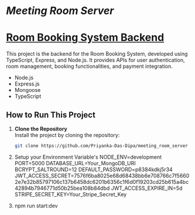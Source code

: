 # _Meeting Room Server_

# <ins>Room Booking System Backend</ins>

This project is the backend for the Room Booking System, developed using TypeScript, Express, and Node.js. It provides APIs for user authentication, room management, booking functionalities, and payment integration.

- Node.js
- Express.js
- Mongoose
- TypeScript

## How to Run This Project

1. **Clone the Repository**  
   Install the project by cloning the repository:
   ```bash
   git clone https://github.com/Priyanka-Das-Dipa/meeting_room_server
   ```
2. Setup your Environment Variable's
NODE_ENV=development
PORT=5000
DATABASE_URL=Your_MongoDB_URI
BCRYPT_SALTROUND=12
DEFAULT_PASSWORD=p8384kdkj5r34
JWT_ACCESS_SECRET=7576f6ba8025e68d68438bb6e708766c7f56602e7e32b85797106c137b6458dc6201b6356c1f6d0f19203cd25b615a4bc42894b7946771d50b25bea108b84dbd
JWT_ACCESS_EXPIRE_IN=5d
STRIPE_SECRET_KEY=Your_Stripe_Secret_Key

3. npm run start:dev

